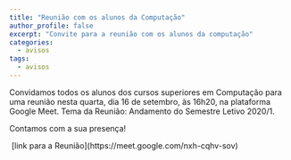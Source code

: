 ```yaml
---
title: "Reunião com os alunos da Computação" 
author_profile: false
excerpt: "Convite para a reunião com os alunos da computação"
categories:
  - avisos
tags:
  - avisos
---
```


Convidamos todos os alunos dos cursos superiores em Computação para uma reunião nesta quarta, dia 16 de setembro, às 16h20, na plataforma Google Meet. Tema da Reunião: Andamento do Semestre Letivo 2020/1.

Contamos com a sua presença!


<img src="{{ site.url }}{{ site.baseurl }}/img/reuniao_alunos_16_09_2020.png" alt="">
 [link para a Reunião](https://meet.google.com/nxh-cqhv-sov)
